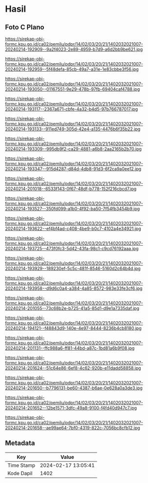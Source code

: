 # Hasil

## Foto C Plano

https://sirekap-obj-formc.kpu.go.id/ca02/pemilu/pdpr/14/02/03/20/21/1402032021007-20240214-192909--9a2f4023-2e89-4959-b7d9-a6d2bb9be621.jpg

https://sirekap-obj-formc.kpu.go.id/ca02/pemilu/pdpr/14/02/03/20/21/1402032021007-20240214-192959--5f48defa-85cb-49a7-a31e-1e83cbbe3f56.jpg

https://sirekap-obj-formc.kpu.go.id/ca02/pemilu/pdpr/14/02/03/20/21/1402032021007-20240214-193050--01167551-9e29-478b-97fb-69404caf4788.jpg

https://sirekap-obj-formc.kpu.go.id/ca02/pemilu/pdpr/14/02/03/20/21/1402032021007-20240214-193117--2367a671-cbfe-4a32-b4d5-97b766787017.jpg

https://sirekap-obj-formc.kpu.go.id/ca02/pemilu/pdpr/14/02/03/20/21/1402032021007-20240214-193133--911ed749-305d-42e4-a135-4476b6f35b22.jpg

https://sirekap-obj-formc.kpu.go.id/ca02/pemilu/pdpr/14/02/03/20/21/1402032021007-20240214-193309--995db9f2-ca29-4881-a6b8-2aa2165b2b70.jpg

https://sirekap-obj-formc.kpu.go.id/ca02/pemilu/pdpr/14/02/03/20/21/1402032021007-20240214-193347--915d4287-d84d-4db8-91d3-6f2ca9a0ee12.jpg

https://sirekap-obj-formc.kpu.go.id/ca02/pemilu/pdpr/14/02/03/20/21/1402032021007-20240214-201018--6533f143-0f67-48df-b778-152f216cbcd7.jpg

https://sirekap-obj-formc.kpu.go.id/ca02/pemilu/pdpr/14/02/03/20/21/1402032021007-20240214-193527--350fd099-a1b0-4f92-ba50-7f54fb3454b9.jpg

https://sirekap-obj-formc.kpu.go.id/ca02/pemilu/pdpr/14/02/03/20/21/1402032021007-20240214-193622--ef4bf4ad-c408-4be9-b0c7-4102a4e34921.jpg

https://sirekap-obj-formc.kpu.go.id/ca02/pemilu/pdpr/14/02/03/20/21/1402032021007-20240214-193725--473f0fc3-5d42-43fa-98c1-c9cd76192aaa.jpg

https://sirekap-obj-formc.kpu.go.id/ca02/pemilu/pdpr/14/02/03/20/21/1402032021007-20240214-193929--189230ef-5c5c-481f-8546-5160d2c64b4d.jpg

https://sirekap-obj-formc.kpu.go.id/ca02/pemilu/pdpr/14/02/03/20/21/1402032021007-20240214-193958--d9d6c0a4-a384-4a85-8572-983e33fe3cf6.jpg

https://sirekap-obj-formc.kpu.go.id/ca02/pemilu/pdpr/14/02/03/20/21/1402032021007-20240214-201055--73c68b2e-b725-41a5-85d1-d9e1a7335daf.jpg

https://sirekap-obj-formc.kpu.go.id/ca02/pemilu/pdpr/14/02/03/20/21/1402032021007-20240214-194121--f48843d9-140e-4e97-8444-8236b4cb8180.jpg

https://sirekap-obj-formc.kpu.go.id/ca02/pemilu/pdpr/14/02/03/20/21/1402032021007-20240214-201131--ffc988a6-ff81-44bd-a87c-1bd81a6b9f08.jpg

https://sirekap-obj-formc.kpu.go.id/ca02/pemilu/pdpr/14/02/03/20/21/1402032021007-20240214-201624--51c64e86-6ef8-4c62-920b-e11dadd58858.jpg

https://sirekap-obj-formc.kpu.go.id/ca02/pemilu/pdpr/14/02/03/20/21/1402032021007-20240214-201650--b7796131-be60-4387-b6ae-0e628a0a3de3.jpg

https://sirekap-obj-formc.kpu.go.id/ca02/pemilu/pdpr/14/02/03/20/21/1402032021007-20240214-201652--12be1571-3dfc-49a8-9100-f4fd40d947c7.jpg

https://sirekap-obj-formc.kpu.go.id/ca02/pemilu/pdpr/14/02/03/20/21/1402032021007-20240214-201658--ae99ae64-7bf0-4319-822c-7056bc8cfb12.jpg


## Metadata

| Key        | Value               |
| ---------- | ------------------- |
| Time Stamp | 2024-02-17 13:05:41 |
| Kode Dapil | 1402                |



